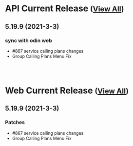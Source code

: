 
# API Current Release <small>([View All](/API.md))</small>
## 5.19.9 (2021-3-3)
### sync with odin web 

- #867 service calling plans changes
- Group Calling Plans Menu Fix

<br><br>
# Web Current Release <small>([View All](/Web.md))</small>
## 5.19.9 (2021-3-3)
### Patches 

- #867 service calling plans changes
- Group Calling Plans Menu Fix

  